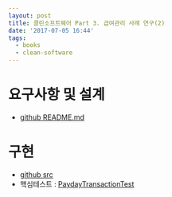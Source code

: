 ```yaml
---
layout: post
title: 클린소프트웨어 Part 3. 급여관리 사례 연구(2)
date: '2017-07-05 16:44'
tags:
  - books
  - clean-software
---
```


# 요구사항 및 설계

* [github README.md](https://github.com/redutan/cleansoftware-example/blob/master/README.md)

# 구현

* [github src](https://github.com/redutan/cleansoftware-example/tree/master/src/main/java/payday)
* 핵심테스트 : [PaydayTransactionTest](https://github.com/redutan/cleansoftware-example/blob/master/src/test/java/payday/PaydayTransactionTest.java)
